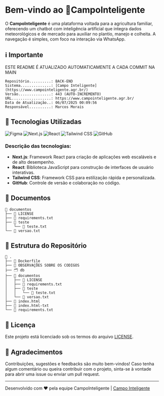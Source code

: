 # Bem-vindo ao 🍃**CampoInteligente**

O **CampoInteligente** é uma plataforma voltada para a agricultura familiar, oferecendo um chatbot com inteligência artificial que integra dados meteorológicos e de mercado para auxiliar no plantio, manejo e colheita. A navegação é simples, com foco na interação via WhatsApp.


## ℹ️ Importante 

ESTE README É ATUALIZADO AUTOMATICAMENTE A CADA COMMIT NA MAIN 

```
Repositório..........: BACK-END
Sistema..............: [Campo Inteligente](https://www.campointeligente.agr.br/)
Versão...............: 443 (AUTO-INCREMENTO)
URL..................: https://www.campointeligente.agr.br/
Data de Atualização..: 06/07/2025 00:09:56
Responsável..........: Marcos Morais
```
## 🧩 Tecnologias Utilizadas

<p align='left'>
  <img src='https://img.shields.io/badge/Figma-F24E1E?logo=figma&logoColor=white' alt='Figma' />
  <img src='https://img.shields.io/badge/Next.js-13.x-black?logo=next.js&logoColor=white' alt='Next.js' />
  <img src='https://img.shields.io/badge/React-18.x-61DAFB?logo=react&logoColor=white' alt='React' />
  <img src='https://img.shields.io/badge/Tailwind_CSS-3.x-38B2AC?logo=tailwindcss&logoColor=white' alt='Tailwind CSS' />
  <img src='https://img.shields.io/badge/GitHub-100000?logo=github&logoColor=white&style=flat' alt='GitHub' />
</p>

### Descrição das tecnologias:

- **Next.js**: Framework React para criação de aplicações web escaláveis e de alto desempenho.
- **React**: Biblioteca JavaScript para construção de interfaces de usuário interativas.
- **Tailwind CSS**: Framework CSS para estilização rápida e personalizada.
- **GitHub**: Controle de versão e colaboração no código.

## 📂 Documentos

```
📂 documentos
├── 📄 LICENSE
├── 📄 requirements.txt
├── 📂 teste
│   └── 📄 teste.txt
└── 📄 versao.txt
```
## 🌳 Estrutura do Repositório

```
📂 .
├── 📄 Dockerfile
├── 📄 OBSERVAÇÕES SOBRE OS CODIGOS
├── 🗂️ db
├── 📂 documentos
│   ├── 📄 LICENSE
│   ├── 📄 requirements.txt
│   ├── 📂 teste
│   │   └── 📄 teste.txt
│   └── 📄 versao.txt
├── 📄 index.html
├── 📄 index.html-txt
└── 📄 requirements.txt
```
## 📜 Licença

Este projeto está licenciado sob os termos do arquivo [LICENSE](./documentos/LICENSE).

## 🤝 Agradecimentos

Contribuições, sugestões e feedbacks são muito bem-vindos! Caso tenha algum comentário ou queira contribuir com o projeto, sinta-se à vontade para abrir uma issue ou enviar um pull request.

--- 

Desenvolvido com ❤️ pela equipe CampoInteligente | [Campo Inteligente](https://www.campointeligente.agr.br/) 


